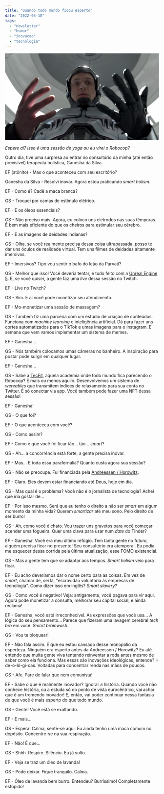 ```yaml
---
title: "Quando todo mundo ficou esperto"
date: "2022-05-18"
tags: 
  - "newsletter"
  - "humor"
  - "inovacao"
  - "tecnologia"
---
```


![smart_yoga.jpg](images/5920b86e-bddc-4be3-9b72-0a8d433084b7.jpg)

_Espere aí? Isso é uma sessão de yoga ou eu virei o Robocop?_

Outro dia, tive uma surpresa ao entrar no consultório da minha (até então previsível) terapeuta holística, Ganesha da Silva.

EF (atônito) - Mas o que aconteceu com seu escritório?

Ganesha da Silva - Resolvi inovar. Agora estou praticando _smart holism_.

EF - Como é? Cadê a maca branca?

GS - Troquei por camas de estímulo elétrico.

EF - E os óleos essenciais?

GS - Não preciso mais. Agora, eu coloco uns eletrodos nas suas têmporas. É bem mais eficiente do que os cheiros para estimular seu cérebro.

EF - E as imagens de deidades indianas?

GS - Olha, se você realmente precisa dessa coisa ultrapassada, posso te dar uns óculos de realidade virtual. Tem uns filmes de deidades altamente imersivos.

EF - Imersivos? Tipo vou sentir o bafo do leão da Parvati?

GS - Melhor que isso! Você deveria tentar, é tudo feito com a [Unreal Engine 5](https://www.unrealengine.com/en-US/unreal-engine-5). E, se você quiser, a gente faz uma _live_ dessa sessão no Twitch.

EF - Live no Twitch?

GS - Sim. E aí você pode monetizar seu atendimento.

EF - Mo-monetizar uma sessão de massagem?

GS - Também fiz uma parceria com um estúdio de criação de conteúdos. Funciona com _machine learning_ e inteligência artificial. Dá para fazer uns cortes automatizados para o TikTok e umas imagens para o Instagram. E semana que vem vamos implementar um sistema de memes.

EF - Ganesha...

GS - Nós também colocamos umas câmeras no banheiro. A inspiração para postar pode surgir em qualquer lugar.

EF - Ganesha...

GS - Sabe a [TecFit](https://www.tecfitbrasil.com/), aquela academia onde todo mundo fica parecendo o Robocop? É mais ou menos aquilo. Desenvolvemos um sistema de _wereables_ que transmitem índices de relaxamento para sua conta no Twitter. É só conectar via app. Você também pode fazer uma NFT dessa sessão!

EF - Ganesha!

GS - O que foi?

EF - O que aconteceu com você?

GS - Como assim?

EF - Como é que você foi ficar tão... tão... _smart_?

GS - Ah... a concorrência está forte, a gente precisa inovar.

EF - Mas... E toda essa parafernália? Quanto custa agora sua sessão?

GS - Não se preocupe. Fui financiada pela [Andreessen / Horowitz](https://a16z.com/).

EF - Claro. Eles devem estar financiando até Deus, hoje em dia.

GS - Mas qual é o problema? Você não é _o_ jornalista de tecnologia? Achei que iria gostar de...

EF - Por isso mesmo. Será que eu tenho o direito a não ser _smart_ em algum momento da minha vida? Querem _smartizar_ até meu sono. Pelo direito de ser burro!

GS - Ah, como você é chato. Vou trazer uns gravetos para você começar acender uma fogueira. Quer uma clava para usar num _date_ do Tinder?

EF - Ganesha! Você era meu último refúgio. Tem tanta gente no futuro, alguém precisa ficar no presente! Seu consultório era atemporal. Eu podia me esquecer dessa corrida pela última atualização, esse FOMO existencial.

GS - Mas a gente tem que se adaptar aos tempos. _Smart holism_ veio para ficar.

EF - Eu acho deveríamos dar o nome certo para as coisas. Em vez de _smart_, chamar de, sei lá, "escravidão voluntária às empresas de tecnologia". Como dizer isso em inglês? _Smart slavery_?

GS - Como você é negativo! Veja: antigamente, você pagava para vir aqui. Agora pode monetizar a consulta, melhorar seu capital social, e ainda reclama!

EF - Ganesha, você está irreconhecível. As expressões que você usa... A lógica do seu pensamento... Parece que fizeram uma lavagem cerebral _tech bro_ em você. _Smart brainwash_.

GS - Vou te bloquear!

EF - Não fala assim. É que eu estou cansado desse monopólio da esperteza. Ninguém era esperto antes da Andreessen / Horowitz? Eu até entendo que muita gente viva tentando reinventar a roda antes mesmo de saber como ela funciona. Mas essas são inovações ideológicas, entende? I-de-o-ló-gi-cas. Voltadas para concentrar renda nas mãos de poucos.

GS - Afe. Pare de falar que nem comunista!

EF - Sabe o que é realmente inovador? Ignorar a história. Quando você não conhece história, ou a estuda só do ponto de vista eurocêntrico, vai achar que é um tremendo inovador! E, então, vai poder continuar nessa fantasia de que você é mais esperto do que todo mundo.

GS - Gente! Você está se exaltando.

EF - E mais...

GS - Espera! Calma, sente-se aqui. Eu ainda tenho uma maca comum no depósito. Concentre-se na sua respiração.

EF - Não! É que...

GS - Shhh. Respire. Silêncio. Eu já volto.

EF - Veja se traz um óleo de lavanda!

GS - Pode deixar. Fique tranquilo. Calma.

EF - Óleo de lavanda bem burro. Entendeu? Burríssimo! Completamente estúpido!
